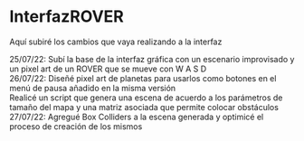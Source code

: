 # InterfazROVER
Aquí subiré los cambios que vaya realizando a la interfaz

25/07/22: Subí la base de la interfaz gráfica con un escenario improvisado y un pixel art de un ROVER que se mueve con W A S D <br />
26/07/22: Diseñé pixel art de planetas para usarlos como botones en el menú de pausa añadido en la misma versión <br/>
          Realicé un script que genera una escena de acuerdo a los parámetros de tamaño del mapa y una matriz asociada que permite colocar obstáculos <br/>
27/07/22: Agregué Box Colliders a la escena generada y optimicé el proceso de creación de los mismos <br/>
          
